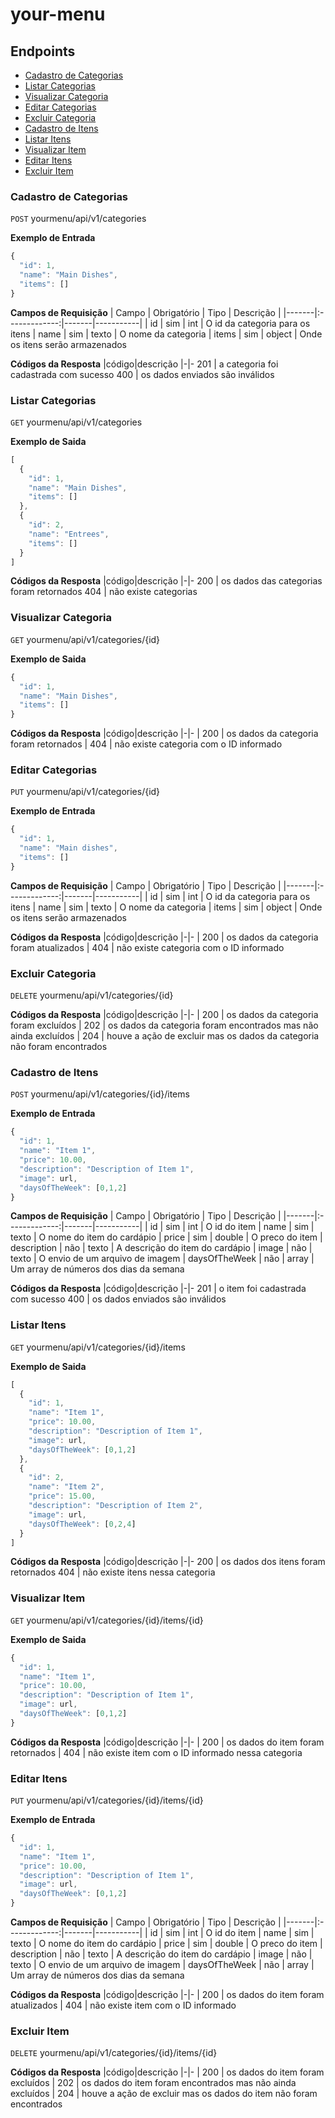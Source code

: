 # your-menu

## Endpoints

- [Cadastro de Categorias](#cadastro-de-categorias)
- [Listar Categorias](#listar-categorias)
- [Visualizar Categoria](#visualizar-categoria)
- [Editar Categorias](#editar-categorias)
- [Excluir Categoria](#excluir-categoria)
- [Cadastro de Itens](#cadastro-de-itens)
- [Listar Itens](#listar-itens)
- [Visualizar Item](#visualizar-item)
- [Editar Itens](#editar-itens)
- [Excluir Item](#excluir-item)

### Cadastro de Categorias

`POST` yourmenu/api/v1/categories

**Exemplo de Entrada**
```js
{
  "id": 1,
  "name": "Main Dishes",
  "items": []
}
```

**Campos de Requisição**
| Campo | Obrigatório | Tipo | Descrição |
|-------|:-------------:|-------|-----------|
| id | sim | int | O id da categoria para os itens
| name | sim | texto | O nome da categoria
| items | sim | object | Onde os itens serão armazenados

**Códigos da Resposta**
|código|descrição
|-|-
201 | a categoria foi cadastrada com sucesso
400 | os dados enviados são inválidos



### Listar Categorias

`GET` yourmenu/api/v1/categories

**Exemplo de Saida**
```js
[
  {
    "id": 1,
    "name": "Main Dishes",
    "items": []
  },
  {
    "id": 2,
    "name": "Entrees",
    "items": []
  }
]
```

**Códigos da Resposta**
|código|descrição
|-|-
200 | os dados das categorias foram retornados
404 | não existe categorias



### Visualizar Categoria

`GET` yourmenu/api/v1/categories/{id}

**Exemplo de Saida**
```js
{
  "id": 1,
  "name": "Main Dishes",
  "items": []
}
```

**Códigos da Resposta**
|código|descrição
|-|-
| 200 | os dados da categoria foram retornados
| 404 | não existe categoria com o ID informado


### Editar Categorias

`PUT` yourmenu/api/v1/categories/{id}

**Exemplo de Entrada**
```js
{
  "id": 1,
  "name": "Main dishes",
  "items": []
}
```

**Campos de Requisição**
| Campo | Obrigatório | Tipo | Descrição |
|-------|:-------------:|-------|-----------|
| id | sim | int | O id da categoria para os itens
| name | sim | texto | O nome da categoria
| items | sim | object | Onde os itens serão armazenados

**Códigos da Resposta**
|código|descrição
|-|-
| 200 | os dados da categoria foram atualizados
| 404 | não existe categoria com o ID informado



### Excluir Categoria

`DELETE` yourmenu/api/v1/categories/{id}

**Códigos da Resposta**
|código|descrição
|-|-
| 200 | os dados da categoria foram excluídos
| 202 | os dados da categoria foram encontrados mas não ainda excluídos
| 204 | houve a ação de excluir mas os dados da categoria não foram encontrados



### Cadastro de Itens

`POST` yourmenu/api/v1/categories/{id}/items

**Exemplo de Entrada**
```js
{
  "id": 1,
  "name": "Item 1",
  "price": 10.00,
  "description": "Description of Item 1",
  "image": url,
  "daysOfTheWeek": [0,1,2]
}
```

**Campos de Requisição**
| Campo | Obrigatório | Tipo | Descrição |
|-------|:-------------:|-------|-----------|
| id | sim | int | O id do item
| name | sim | texto | O nome do item do cardápio
| price | sim | double | O preco do item
| description | não | texto | A descrição do item do cardápio
| image | não | texto | O envio de um arquivo de imagem
| daysOfTheWeek | não | array | Um array de números dos dias da semana

**Códigos da Resposta**
|código|descrição
|-|-
201 | o item foi cadastrada com sucesso
400 | os dados enviados são inválidos



### Listar Itens

`GET` yourmenu/api/v1/categories/{id}/items

**Exemplo de Saida**
```js
[
  {
    "id": 1,
    "name": "Item 1",
    "price": 10.00,
    "description": "Description of Item 1",
    "image": url,
    "daysOfTheWeek": [0,1,2]
  },
  {
    "id": 2,
    "name": "Item 2",
    "price": 15.00,
    "description": "Description of Item 2",
    "image": url,
    "daysOfTheWeek": [0,2,4]
  }
]
```

**Códigos da Resposta**
|código|descrição
|-|-
200 | os dados dos itens foram retornados
404 | não existe itens nessa categoria



### Visualizar Item

`GET` yourmenu/api/v1/categories/{id}/items/{id}

**Exemplo de Saida**
```js
{
  "id": 1,
  "name": "Item 1",
  "price": 10.00,
  "description": "Description of Item 1",
  "image": url,
  "daysOfTheWeek": [0,1,2]
}
```

**Códigos da Resposta**
|código|descrição
|-|-
| 200 | os dados do item foram retornados
| 404 | não existe item com o ID informado nessa categoria



### Editar Itens

`PUT` yourmenu/api/v1/categories/{id}/items/{id}

**Exemplo de Entrada**
```js
{
  "id": 1,
  "name": "Item 1",
  "price": 10.00,
  "description": "Description of Item 1",
  "image": url,
  "daysOfTheWeek": [0,1,2]
}
```

**Campos de Requisição**
| Campo | Obrigatório | Tipo | Descrição |
|-------|:-------------:|-------|-----------|
| id | sim | int | O id do item
| name | sim | texto | O nome do item do cardápio
| price | sim | double | O preco do item
| description | não | texto | A descrição do item do cardápio
| image | não | texto | O envio de um arquivo de imagem
| daysOfTheWeek | não | array | Um array de números dos dias da semana

**Códigos da Resposta**
|código|descrição
|-|-
| 200 | os dados do item foram atualizados
| 404 | não existe item com o ID informado



### Excluir Item

`DELETE` yourmenu/api/v1/categories/{id}/items/{id}

**Códigos da Resposta**
|código|descrição
|-|-
| 200 | os dados do item foram excluídos
| 202 | os dados do item foram encontrados mas não ainda excluídos
| 204 | houve a ação de excluir mas os dados do item não foram encontrados
